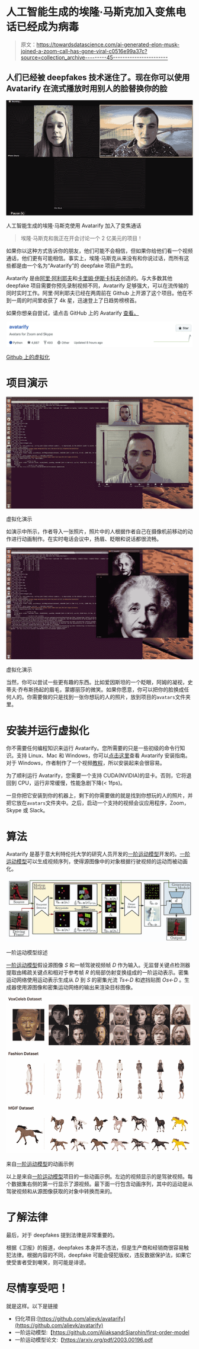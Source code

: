 # 人工智能生成的埃隆·马斯克加入变焦电话已经成为病毒

> 原文：<https://towardsdatascience.com/ai-generated-elon-musk-joined-a-zoom-call-has-gone-viral-c0516e99a37c?source=collection_archive---------45----------------------->

## 人们已经被 deepfakes 技术迷住了。现在你可以使用 Avatarify 在流式播放时用别人的脸替换你的脸

![](img/5a53b6cdb71aae40e1676331810d4c09.png)

人工智能生成的埃隆·马斯克使用 Avatarify 加入了变焦通话

> 埃隆·马斯克和我正在开会讨论一个 2 亿美元的项目！

如果你以这种方式告诉你的朋友，他们可能不会相信，但如果你给他们看一个视频通话，他们更有可能相信。事实上，埃隆·马斯克从来没有和你说过话，而所有这些都是由一个名为“Avatarify”的 deepfake 项目产生的。

Avatarify 是由[阿里·阿利耶夫](https://github.com/alievk)和[卡里姆·伊斯卡科夫](https://github.com/karfly)创造的。与大多数其他 deepfake 项目需要你预先录制视频不同，Avatarify 足够强大，可以在流传输的同时实时工作。阿里·阿利耶夫已经在两周前在 Github 上开源了这个项目。他在不到一周的时间里收获了 4k 星，迅速登上了日趋势榜榜首。

如果你想亲自尝试，请点击 GitHub 上的 Avatarify [查看。](https://github.com/alievk/avatarify)

![](img/ff5034036214d49573f3bdbef9cebb57.png)

[Github 上的虚拟化](https://github.com/alievk/avatarify)

# 项目演示

![](img/27f528a0d9343f84a7bcd75460dcd732.png)

虚拟化演示

如演示中所示，作者导入一张照片，照片中的人根据作者自己在摄像机前移动的动作进行动画制作。在实时电话会议中，扬眉、眨眼和说话都很流畅。

![](img/3fd0fd95132b0346d19d46c9ecf4dbd4.png)

虚拟化演示

当然，你可以尝试一些更有趣的东西。比如爱因斯坦的一个眨眼，阿姆的凝视，史蒂夫·乔布斯扬起的眉毛，蒙娜丽莎的微笑。如果你愿意，你可以把你的脸换成任何人的。你需要做的只是找到一张你想玩的人的照片，放到项目的`avatars`文件夹里。

# 安装并运行虚拟化

你不需要任何编程知识来运行 Avatarify。您所需要的只是一些初级的命令行知识。支持 Linux、Mac 和 Windows，你可以[点击这里](https://github.com/alievk/avatarify#install)查看 Avatarify 安装指南。对于 Windows，作者制作了一个视频[教程](https://www.youtube.com/watch?v=lym9ANVb120)，所以安装起来会很容易。

为了顺利运行 Avatarify，您需要一个支持 CUDA(NVIDIA)的显卡。否则，它将退回到 CPU，运行非常缓慢，性能急剧下降(< 1fps)。

一旦你把它安装到你的机器上，剩下的你需要做的就是找到你想玩的人的照片，并把它放在`avatars`文件夹中。之后，启动一个支持的视频会议应用程序，Zoom，Skype 或 Slack。

# 算法

Avatarify 是基于意大利特伦托大学的研究人员开发的[一阶运动模型](https://arxiv.org/pdf/2003.00196.pdf)开发的。[一阶运动模型](https://github.com/AliaksandrSiarohin/first-order-model)可以生成视频序列，使得源图像中的对象根据行驶视频的运动而被动画化。

![](img/2aabba27b4cff664a59d672bc75ddf7e.png)

一阶运动模型综述

[一阶运动模型](https://github.com/AliaksandrSiarohin/first-order-model)假设源图像 *S* 和一帧驾驶视频帧 *D* 作为输入。无监督关键点检测器提取由稀疏关键点和相对于参考帧 *R* 的局部仿射变换组成的一阶运动表示。密集运动网络使用运动表示生成从 *D* 到 *S* 的密集光流 *Ts←D* 和遮挡贴图 *Os←D* 。生成器使用源图像和密集运动网络的输出来渲染目标图像。

![](img/b00ef00ddbcea0f5a7c8a8fdc19dd49c.png)

来自[一阶运动模型](https://github.com/AliaksandrSiarohin/first-order-model)的动画示例

以上是来自[一阶运动模型](https://github.com/AliaksandrSiarohin/first-order-model)项目的一些动画示例。左边的视频显示的是驾驶视频。每个数据集右侧的第一行显示了源视频。最下面一行包含动画序列，其中的运动是从驾驶视频和从源图像获取的对象中转换而来的。

# 了解法律

最后，对于 deepfakes 提到法律是非常重要的。

根据《卫报》的报道，deepfakes 本身并不违法，但是生产商和经销商很容易触犯法律。根据内容的不同，deepfake 可能会侵犯版权，违反数据保护法，如果它使受害者受到嘲笑，则可能是诽谤。

# 尽情享受吧！

就是这样。以下是链接

*   归化项目:[https://github.com/alievk/avatarify](https://github.com/alievk/avatarify)
*   一阶运动模型:【https://github.com/AliaksandrSiarohin/first-order-model 
*   一阶运动模型论文:【https://arxiv.org/pdf/2003.00196.pdf 